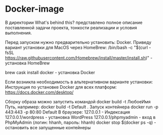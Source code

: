 # Docker-image
В директории What's behind this? представлено полное описание поставленной задачи проекта, тонкости реализации и условия выполнения.

Перед запуском нужно предварительно установить: Docker. Приведу вариант установки для MacOS через HomeBrew:
/bin/bash -c "$(curl -fsSL https://raw.githubusercontent.com/Homebrew/install/master/install.sh)" - установка HomeBrew

brew cask install docker - установка Docker

Если возникла необходимость в альтернативном варианте установки:
Инструкция по установке Docker для всех платформ: https://docs.docker.com/desktop/

Сборку образа можно запустить командой docker build -t ЛюбоеИмя Путь, например: docker build -t Default .
Запуск контейнера docker run -p 443:443 -p 80:80 Default
В браузере:
127.0.0.1 - Индексация
127.0.0.1/wordpress - установка WordPress
127.0.0.1/phpmyadmin - вход в PhpMyAdmin (логин: hhanh, пароль: hhanh)
docker stop $(docker ps -q) - остановить все запущенные контейнеры
